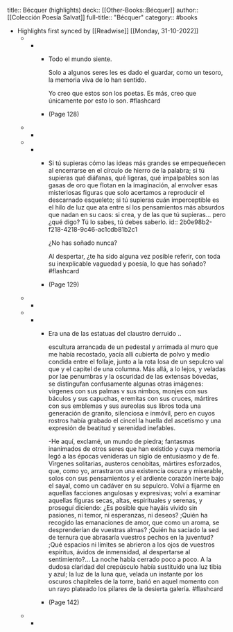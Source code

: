title:: Bécquer (highlights)
deck:: [[Other-Books::Bécquer]]
author:: [[Colección Poesía Salvat]]
full-title:: "Bécquer"
category:: #books

- Highlights first synced by [[Readwise]] [[Monday, 31-10-2022]]
	- -
		- Todo el mundo siente.
		  
		  Solo a algunos seres les es dado el guardar, como un tesoro, la memoria viva de lo han sentido.
		  
		  Yo creo que estos son los poetas. Es más, creo que únicamente por esto lo son. #flashcard
		- (Page 128)
	- -
	- -
		- Si tú supieras cómo las ideas más grandes se empequeñecen al encerrarse en el círculo de hierro de la palabra; si tú supieras qué diáfanas, qué ligeras, qué impalpables son las gasas de oro que flotan en la imaginación, al envolver esas misteriosas figuras que solo acertamos a reproducir el descarnado esqueleto; si tú supieras cuán imperceptible es el hilo de luz que ata entre sí los pensamientos más absurdos que nadan en su caos: si crea, y de las que tú supieras... pero ¿qué digo? Tú lo sabes, tú debes saberlo.
		  id:: 2b0e98b2-f218-4218-9c46-ac1cdb81b2c1
		  
		  ¿No has soñado nunca?
		  
		  Al despertar, ¿te ha sido alguna vez posible referir, con toda su inexplicable vaguedad y poesía, lo que has soñado? #flashcard
		- (Page 129)
	- -
	- -
		- Era una de las estatuas del claustro derruido ..
		  
		  escultura arrancada de un pedestal y arrimada al muro que me había recostado, yacía allí cubierta de polvo y medio condida entre el follaje, junto a la rota losa de un sepulcro val que y el capitel de una columna. Más allá, a lo lejos, y veladas por lae penumbras y la oscuridad de las extensas bóvedas, se distingufan confusamente algunas otras imágenes: vírgenes con sus palmas v sus nimbos, monjes con sus báculos y sus capuchas, eremitas con sus cruces, mártires con sus emblemas y sus aureolas sus libros toda una generación de granito, silenciosa e inmóvil, pero en cuyos rostros había grabado el cincel la huella del ascetismo y una expresión de beatitud y serenidad inefables.
		  
		  -He aquí, exclamé, un mundo de piedra; fantasmas inanimados de otros seres que han existido y cuya memoria legó a las épocas venideras un siglo de entusiasmo y de fe. Vírgenes solitarias, austeros cenobitas, mártires esforzados, que, como yo, arrastraron una existencia oscura y miserable, solos con sus pensamientos y el ardiente corazón inerte bajo el sayal, como un cadáver en su sepulcro. Volví a fijarme en aquellas facciones angulosas y expresivas; volví a examinar aquellas figuras secas, altas, espirituales y serenas, y proseguí diciendo: ¿Es posible que hayáis vivido sin pasiones, ni temor, ni esperanzas, ni deseos? ;Quién ha recogido las emanaciones de amor, que como un aroma, se desprenderían de vuestras almas? ;Quién ha saciado la sed de ternura  que abrasaría vuestros pechos en la juventud? ;Qué espacios ni límites se abrieron a los ojos de vuestros espíritus, ávidos de inmensidad, al despertarse al sentimiento?... La noche había cerrado poco a poco. A la dudosa claridad del crepúsculo había sustituido una luz tibia y azul; la luz de la luna que, velada un instante por los oscuros chapiteles de la torre, bańó en aquel momento con un rayo plateado los pilares de la desierta galería. #flashcard
		- (Page 142)
	- -